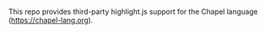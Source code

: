This repo provides third-party highlight.js support for the Chapel language (https://chapel-lang.org).

